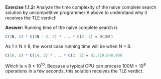 **Exercise 1.1.2:** Analyze the time complexity of the naive complete search solution by
uncompetitive programmer A above to understand why it receives the TLE verdict!

**Answer:** Running time of the naive complete search is

```mathematica
C(2N, 2) * C(2N - 2, 2) * ... * C(2, 2) = O(2N!)
```

As 1 ≤ N ≤ 8, the worst case running time will be when N = 8.

``` mathematica
C(16, 2) * C(14, 2) * ... * C(2, 2) = 81,729,648,000
```

Which is ≈ 8 * 10<sup>10</sup>. Because a typical CPU can process 100M = 10<sup>8</sup> operations in a few seconds, this solution receives the TLE verdict.

